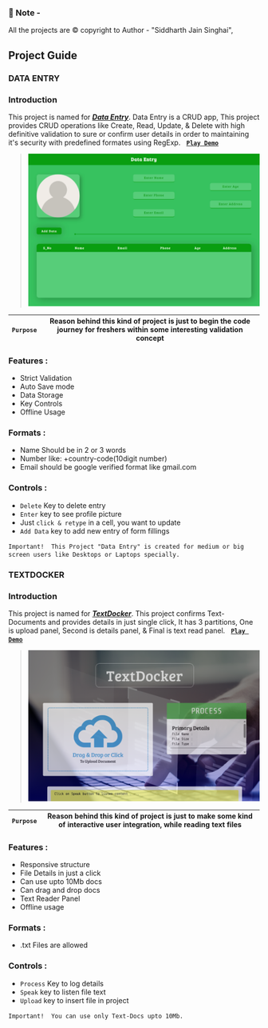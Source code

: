 ### 🔔 Note - 
All the projects are ©️ copyright to Author - "Siddharth Jain Singhai",  


## Project Guide

### DATA ENTRY
### Introduction
This project is named for [__*Data Entry*__](https://siddharth-jain-singhai.github.io/Projectory/Setups/Data-Entry-Setup/index.html).
Data Entry is a CRUD app, This project provides CRUD operations like Create, Read, Update, & Delete with high definitive validation to sure or confirm user details in order to maintaining it's security with predefined formates using RegExp. &nbsp; [__`Play Demo`__](https://youtu.be/PvZ15_MZHC4 "Muted")

> <img alt="Data-Entry-Preview" width="500px" src="https://github.com/siddharth-jain-singhai/Projectory/blob/main/Previews/Data-Entry-Preview.png">

| `Purpose` | Reason behind this kind of project is just to begin the code journey for freshers within some interesting validation concept |
| --------- | ---------------------------------------------------------------------------------------------------------------------------- |

### Features :

+	Strict Validation
+	Auto Save mode
+	Data Storage
+	Key Controls
+	Offline Usage

### Formats :

+	Name Should be in 2 or 3 words
+	Number like: +country-code(10digit number)
+	Email should be google verified format like gmail.com

### Controls :

+	`Delete` Key to delete entry
+	`Enter` key to see profile picture
+	Just `click & retype` in a cell, you want to update
+	`Add Data` key to add new entry of form fillings

```
Important!	This Project "Data Entry" is created for medium or big screen users like Desktops or Laptops specially.
```


### TEXTDOCKER
### Introduction
This project is named for [__*TextDocker*__](https://siddharth-jain-singhai.github.io/Projectory/Setups/TextDocker-Setup/index.html).
This project confirms Text-Documents and provides details in just single click, It has 3 partitions, One is upload panel, Second is details panel, & Final is text read panel. &nbsp; [__`Play Demo`__](https://youtu.be/2LCr2IsmgEk "Muted")

> <img alt="TextDocker-Preview" width="500px" src="https://github.com/siddharth-jain-singhai/Projectory/blob/main/Previews/TextDocker-Preview.png">

| `Purpose` | Reason behind this kind of project is just to make some kind of interactive user integration, while reading text files       |
| --------- | ---------------------------------------------------------------------------------------------------------------------------- |

### Features :

+	Responsive structure
+	File Details in just a click
+	Can use upto 10Mb docs
+	Can drag and drop docs
+	Text Reader Panel
+	Offline usage

### Formats :

+	.txt Files are allowed

### Controls :

+	`Process` Key to log details
+	`Speak` key to listen file text
+	`Upload` key to insert file in project

```
Important!	You can use only Text-Docs upto 10Mb.
```
